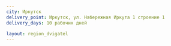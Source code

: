 ```yaml
---
city: Иркутск
delivery_point: Иркутск, ул. Набережная Иркута 1 строение 1
delivery_days: 10 рабочих дней

layout: region_dvigatel
---
```

